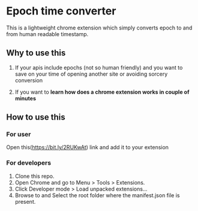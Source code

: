 # Epoch time converter
This is a lightweight chrome extension which simply converts epoch to and from human readable timestamp.

## Why to use this

1. If your apis include epochs (not so human friendly) and you want to save on your time of opening another site or avoiding sorcery conversion

2. If you want to **learn how does a chrome extension works in couple of minutes**

## How to use this

### For user

Open this(https://bit.ly/2RUKwAt) link and add it to your extension

### For developers

1. Clone this repo.
2. Open Chrome and go to Menu > Tools > Extensions.
3. Click Developer mode > Load unpacked extensions...
4. Browse to  and Select the root folder where the manifest.json file is present.
